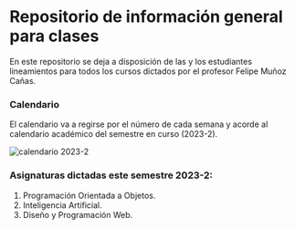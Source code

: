 
# Repositorio de información general para clases

En este repositorio se deja a disposición de las y los estudiantes lineamientos para todos los cursos dictados por el profesor Felipe Muñoz Cañas.

### Calendario

El calendario va a regirse por el número de cada semana y acorde al calendario académico del semestre en curso (2023-2).

![calendario 2023-2]('https://github.com/femunoz/clases/imagenes/calendario-2023-2.png')

### Asignaturas dictadas este semestre 2023-2:

1. Programación Orientada a Objetos.
2. Inteligencia Artificial.
3. Diseño y Programación Web.



